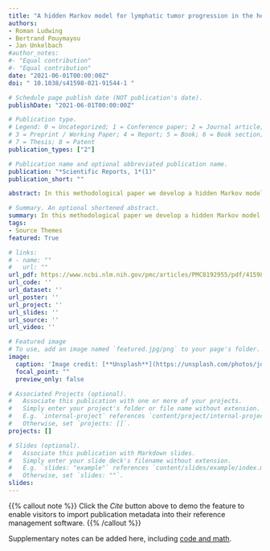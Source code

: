 ```yaml
---
title: "A hidden Markov model for lymphatic tumor progression in the head and neck"
authors:
- Roman Ludwing
- Bertrand Pouymayou
- Jan Unkelbach
#author_notes:
#- "Equal contribution"
#- "Equal contribution"
date: "2021-06-01T00:00:00Z"
doi: " 10.1038/s41598-021-91544-1 "

# Schedule page publish date (NOT publication's date).
publishDate: "2021-06-01T00:00:00Z"

# Publication type.
# Legend: 0 = Uncategorized; 1 = Conference paper; 2 = Journal article;
# 3 = Preprint / Working Paper; 4 = Report; 5 = Book; 6 = Book section;
# 7 = Thesis; 8 = Patent
publication_types: ["2"]

# Publication name and optional abbreviated publication name.
publication: "*Scientific Reports, 1*(1)"
publication_short: ""

abstract: In this methodological paper we develop a hidden Markov model on the basis of our previously published Bayesian network model to learn and predict how SCC spreads through the lymphatic system. The new model intuitively includes T-category via the model's notion of time. It manages to accurately describe clinical data from our hospital while still having only a handful of highly interpretable parameters.

# Summary. An optional shortened abstract.
summary: In this methodological paper we develop a hidden Markov model on the basis of our previously published Bayesian network model to learn and predict how SCC spreads through the lymphatic system. The new model intuitively includes T-category via the model's notion of time. It manages to accurately describe clinical data from our hospital while still having only a handful of highly interpretable parameters.
tags:
- Source Themes
featured: True

# links:
# - name: ""
#   url: ""
url_pdf: https://www.ncbi.nlm.nih.gov/pmc/articles/PMC8192955/pdf/41598_2021_Article_91544.pdf
url_code: ''
url_dataset: ''
url_poster: ''
url_project: ''
url_slides: ''
url_source: ''
url_video: ''

# Featured image
# To use, add an image named `featured.jpg/png` to your page's folder. 
image:
  caption: 'Image credit: [**Unsplash**](https://unsplash.com/photos/jdD8gXaTZsc)'
  focal_point: ""
  preview_only: false

# Associated Projects (optional).
#   Associate this publication with one or more of your projects.
#   Simply enter your project's folder or file name without extension.
#   E.g. `internal-project` references `content/project/internal-project/index.md`.
#   Otherwise, set `projects: []`.
projects: []

# Slides (optional).
#   Associate this publication with Markdown slides.
#   Simply enter your slide deck's filename without extension.
#   E.g. `slides: "example"` references `content/slides/example/index.md`.
#   Otherwise, set `slides: ""`.
slides:
---
```


{{% callout note %}}
Click the *Cite* button above to demo the feature to enable visitors to import publication metadata into their reference management software.
{{% /callout %}}

Supplementary notes can be added here, including [code and math](https://sourcethemes.com/academic/docs/writing-markdown-latex/).

